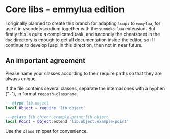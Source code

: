 # Core libs - emmylua edition

I originally planned to create this branch for adapting `luapi` to `emmylua`,
for use it in vscode|vscodium together with the `sumneko.lua` extension. But
firstly this is quite a complicated task, and secondly the cheatsheet in the
`doc` directory is enough to get all documentation inside the editor, so if I
continue to develop luapi in this direction, then not in near future.

## An important agreement

Please name your classes according to their require paths
so that they are always unique.

If the file contains several classes, separate the internal ones with a hyphen
("`-`"), in format `reqpath-classname`.

```lua
---@type lib.object
local Object = require 'lib.object'

---@class lib.object.example-point:lib.object
local Point = Object:extend 'lib.object.example-point'
```

Use the `class` snippet for convenience.
